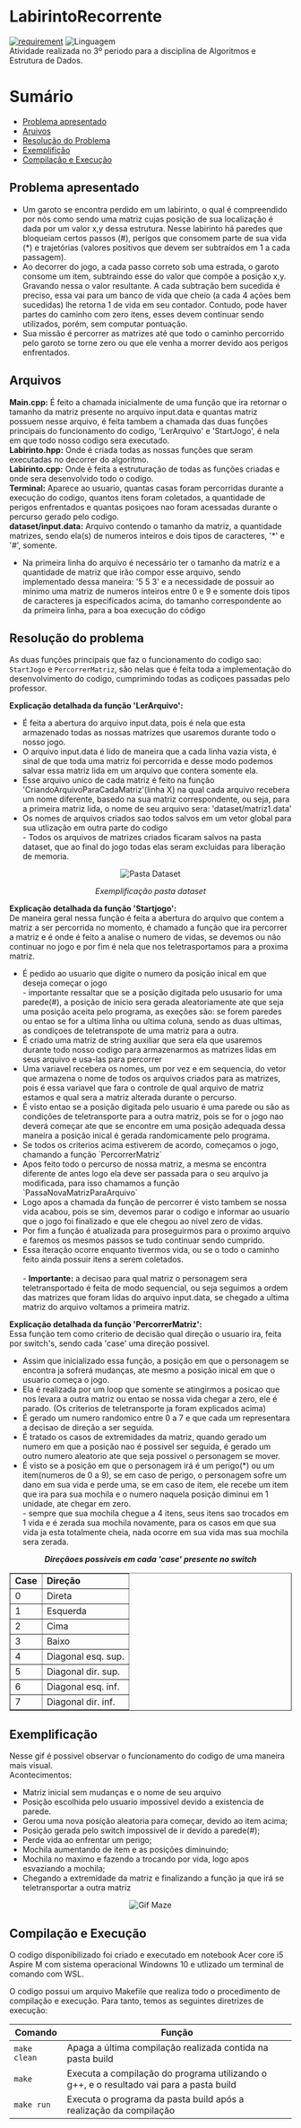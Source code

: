 # LabirintoRecorrente
[![requirement](https://img.shields.io/badge/IDE-Visual%20Studio%20Code-informational)](https://code.visualstudio.com/docs/?dv=linux64_deb)
![Linguagem](https://img.shields.io/badge/Linguagem-C%2B%2B-blue)<br>
Atividade realizada no 3º periodo para a disciplina de Algoritmos e Estrutura de Dados.


# Sumário

- [Problema apresentado](#Problema-apresentado)
- [Aruivos](#Arquivos)
- [Resolução do Problema](#Resolução-do-problema)
- [Exemplifição](#Exemplificação)
- [Compilação e Execução](#Compilação-e-Execução)


## Problema apresentado
- Um garoto se encontra perdido em um labirinto, o qual é compreendido por nós como sendo uma matriz cujas posição de sua localização é dada por um valor x,y dessa estrutura. Nesse labirinto há paredes que bloqueiam certos passos (#), perigos que consomem parte de sua vida (*) e trajetórias (valores positivos que devem ser subtraídos em 1 a cada passagem).
- Ao decorrer do jogo, a cada passo correto sob uma estrada, o garoto consome um item, subtraindo esse do valor que compõe a posição x,y. Gravando nessa o valor resultante. A cada subtração bem sucedida é preciso, essa vai para um banco de vida que cheio (a cada 4 ações bem sucedidas) lhe retorna 1 de vida em seu contador. Contudo, pode haver partes do caminho com zero itens, esses devem continuar sendo utilizados, porém, sem computar pontuação.
- Sua missão é percorrer as matrizes até que todo o caminho percorrido pelo garoto se torne zero ou que ele venha a morrer devido aos perigos enfrentados.

## Arquivos
<strong>Main.cpp:</strong> É feito a chamada inicialmente de uma função que ira retornar o tamanho da matriz presente no arquivo input.data e quantas matriz possuem nesse arquivo, é feita tambem a chamada das duas funções principais do funcionamento do codigo, 'LerArquivo' e 'StartJogo', é nela em que todo nosso codigo sera executado.<br>
<strong>Labirinto.hpp:</strong> Onde é criada todas as nossas funções que seram executadas no decorrer do algoritmo.<br>
<strong>Labirinto.cpp:</strong> Onde é feita a estruturação de todas as funções criadas e onde sera desenvolvido todo o codigo.<br>
<strong>Terminal:</strong> Aparece ao usuario, quantas casas foram percorridas durante a execução do codigo, quantos itens foram coletados, a quantidade de perigos enfrentados e quantas posiçoes nao foram acessadas durante o percurso gerado pelo codigo.<br>
<strong>dataset/input.data:</strong> Arquivo contendo o tamanho da matriz, a quantidade matrizes, sendo ela(s) de numeros inteiros e dois tipos de caracteres, '*' e '#',  somente.
<ul>
  <li>Na primeira linha do arquivo é necessário ter o tamanho da matriz e a quantidade de matriz que irão compor esse arquivo, sendo implementado dessa maneira: '5 5 3' e a necessidade de possuir ao mínimo uma matriz de numeros inteiros entre 0 e 9 e somente dois tipos de caracteres ja especificados acima, do tamanho correspondente ao da primeira linha, para a boa execução do código</li>
</ul>

## Resolução do problema 
As duas funções principais que faz o funcionamento do codigo sao: `StartJogo` e `PercorrerMatriz`, são nelas que é feita toda a implementação do desenvolvimento do codigo, cumprimindo todas as codiçoes passadas pelo professor.<br>

<strong>Explicação detalhada da função 'LerArquivo':</strong>

<ul>
<li>É feita a abertura do arquivo input.data, pois é nela que esta armazenado todas as nossas matrizes que usaremos durante todo o nosso jogo.</li>
<li>O arquivo input.data é lido de maneira que a cada linha vazia vista, é sinal de que toda uma matriz foi percorrida e desse modo podemos salvar essa matriz lida em um arquivo que contera somente ela.</li>
<li>Esse arquivo unico de cada matriz é feito na função  'CriandoArquivoParaCadaMatriz'(linha X) na qual cada arquivo recebera um nome diferente, basedo na sua matriz correspondente, ou seja, para a primeira matriz lida, o nome de seu arquivo sera: 'dataset/matriz1.data'</li>
<li>Os nomes de arquivos criados sao todos salvos em um vetor global para sua utlização em outra parte do codigo</li>
  - Todos os arquivos de matrizes criados ficaram salvos na pasta dataset, que ao final do jogo todas elas seram excluidas para liberação de memoria.
</ul>

<div align="center">
  <img src="/imgs/ArquivosCriados_Exemplo.PNG" alt="Pasta Dataset">
  <p align="center"><em> Exemplificação pasta dataset </em></p>
</div>

<strong>Explicação detalhada da função 'Startjogo':</strong><br>
De maneira geral nessa função é feita a abertura do arquivo que contem a matriz a ser percorrida no momento, é chamado a função que ira percorrer a matriz e é onde é feito a analise o numero de vidas, se devemos ou não continuar no jogo e por fim é nela que nos teletrasportamos para a proxima matriz. 

<ul>
<li>É pedido ao usuario que digite o numero da posição inical em que deseja começar o jogo</li>
  - importante ressaltar que se a posição digitada pelo ususario for uma parede(#), a posição de inicio sera gerada aleatoriamente ate que seja uma posição aceita pelo programa, as exeções são: se forem paredes ou entao se for a ultima linha ou ultima coluna, sendo as duas ultimas, as condiçoes de teletranspote de uma matriz para a outra.   
<li>É criado uma matriz de string auxiliar que sera ela que usaremos durante todo nosso codigo para armazenarmos as matrizes lidas em seus arquivo e usa-las para percorrer</li>
<li>Uma variavel recebera os nomes, um por vez e em sequencia, do vetor que armazena o nome de todos os arquivos criados para as matrizes, pois é essa variavel que fara o controle de qual arquivo de matriz estamos e qual sera a matriz alterada durante o percurso.</li>
<li>É visto entao se a posição digitada pelo usuario é uma parede ou são as condições de teletransporte para a outra matriz, pois se for o jogo nao deverá começar ate que se encontre em uma posição adequada dessa maneira a posição inical é gerada randomicamente pelo programa.</li>
<li>Se todos os criterios acima estiverem de acordo, começamos o jogo, chamando a função `PercorrerMatriz`</li>
<li>Apos feito todo o percurso de nossa matriz, a mesma se encontra diferente de antes logo ela deve ser passada para o seu arquivo ja modificada, para isso chamamos a função `PassaNovaMatrizParaArquivo`</li>
<li> Logo apos a chamada da função de percorrer é visto tambem se nossa vida acabou, pois se sim, devemos parar o codigo e informar ao usuario que o jogo foi finalizado e que ele chegou ao nivel zero de vidas.</li>
 <li>Por fim a função é atualizada para proseguirmos para o proximo arquivo e faremos os mesmos passos se tudo continuar sendo cumprido.</li>
<li>Essa iteração ocorre enquanto tivermos vida, ou se o todo o caminho feito ainda possuir itens a serem coletados.</li><br>
  - <strong>Importante:</strong> a decisao para qual matriz o personagem sera teletransportado é feita de modo sequencial, ou seja seguimos a ordem das matrizes que foram lidas do arquivo input.data, se chegado a ultima matriz do arquivo voltamos a primeira matriz. 
</ul>

<strong>Explicação detalhada da função 'PercorrerMatriz':</strong><br>
Essa função tem como criterio de decisão qual direção o usuario ira, feita por switch's, sendo cada 'case' uma direção possivel.
<ul>
<li>Assim que inicializado essa função, a posição em que o personagem se encontra ja sofrerá mudanças, ate mesmo a posição inical em que o usuario começa o jogo.</li>
<li>Ela é realizada por um loop que somente se atingirmos a posicao que nos levara a outra matriz ou entao se nossa vida chegar a zero, ele é parado. (Os criterios de teletransporte ja foram explicados acima)</li>
<li>É gerado um numero randomico entre 0 a 7 e que cada um representara a decisao de direção a ser seguida.</li>
<li>É tratado os casos de extremidades da matriz, quando gerado um numero em que a posição nao é possivel ser seguida, é gerado um outro numero aleatorio ate que seja possivel o personagem se mover.</li>
<li>É visto se a posição em que o personagem irá é um perigo(*) ou um item(numeros de 0 a 9), se em caso de perigo, o personagem sofre um dano em sua vida e perde uma, se em caso de item, ele recebe um item que ira para sua mochila e o numero naquela posição diminui em 1 unidade, ate chegar em zero.</li>
   - sempre que sua mochila chegue a 4 itens, seus itens sao trocados em 1 vida e é zerada sua mochila novamente, para os casos em que sua vida ja esta totalmente cheia, nada ocorre em sua vida mas sua mochila sera zerada.
</ul>

<p align="center">
<strong><em>Direçãoes possiveis em cada 'case' presente no switch </em></strong>
</p>

<table border="1" align="center">
  <tr>
      <td><strong>Case</strong></td>
      <td><strong>Direção</strong></td>
  </tr>
  <tr>
      <td>0</td>
      <td>Direta</td>
  </tr>
  <tr>
      <td>1</td>
      <td>Esquerda</td>
  </tr>
  <tr>
      <td>2</td>
      <td>Cima</td>
  </tr>
  <tr>
      <td>3</td>
      <td>Baixo</td>
  </tr>
  <tr>
      <td>4</td>
      <td>Diagonal esq. sup.</td>
  </tr>
  <tr>
      <td>5</td>
      <td>Diagonal dir. sup.</td>
  </tr>
  <tr>
      <td>6</td>
      <td>Diagonal esq. inf.</td>
  </tr>
  <tr>
      <td>7</td>
      <td>Diagonal dir. inf.</td>
  </tr>
</table>

## Exemplificação
Nesse gif é possivel observar o funcionamento do codigo de uma maneira mais visual.<br>
Acontecimentos:
<ul>
<li>Matriz inicial sem mudanças e o nome de seu arquivo</li>
<li>Posição escolhida pelo usuario impossivel devido a existencia de parede.</li>
<li>Gerou uma nova posição aleatoria para começar, devido ao item acima;</li>
<li>Posição gerada pelo switch impossivel de ir devido a parede(#);</li>
<li>Perde vida ao enfrentar um perigo;</li>
<li>Mochila aumentando de item e as posições diminuindo;</li>
<li>Mochila no maximo e fazendo a trocando por vida, logo apos esvaziando a mochila;</li>
<li>Chegando a extremidade da matriz e finalizando a função ja que irá se teletransportar a outra matriz</li>
</ul>

<p align="center">
<img src="/imgs/gif_maze.gif" alt="Gif Maze">
</p>


## Compilação e Execução

O codigo disponibilizado foi criado e executado em notebook Acer core i5 Aspire M com sistema operacional Windowns 10 e utlizado um terminal de comando com WSL.

O codigo possui um arquivo Makefile que realiza todo o procedimento de compilação e execução. Para tanto, temos as seguintes diretrizes de execução:


| Comando                |  Função                                                                                           |                     
| -----------------------| ------------------------------------------------------------------------------------------------- |
|  `make clean`          | Apaga a última compilação realizada contida na pasta build                                        |
|  `make`                | Executa a compilação do programa utilizando o g++, e o resultado vai para a pasta build           |
|  `make run`            | Executa o programa da pasta build após a realização da compilação                                 |
